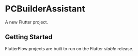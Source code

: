 # PCBuilderAssistant

A new Flutter project.

## Getting Started

FlutterFlow projects are built to run on the Flutter _stable_ release.
